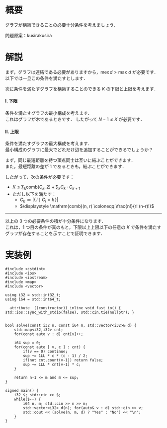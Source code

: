 # 概要
グラフが構築できることの必要十分条件を考えましょう．

問題原案：kusirakusira

# 解説
まず，グラフは連結である必要がありますから，$\mathrm{mex} \, d > \max \, d$ が必要です．  
以下では一旦この条件を満たすとします．

次に条件を満たすグラフを構築することのできる $K$ の下限と上限を考えます．

#### $Ⅰ.$ 下限
条件を満たすグラフの最小構成を考えます．  
これはグラフが木であるときです．
したがって $N-1 \leq K$ が必要です．

#### $Ⅱ.$ 上限
条件を満たすグラフの最大構成を考えます．  
最小構成のグラフに最大でどれだけ辺を追加することができるでしょうか？

まず，同じ最短距離を持つ頂点同士は互いに結ぶことができます．  
また，最短距離の差が $1$ であるときも，結ぶことができます．

したがって，次の条件が必要です：
- $K \leq \sum_k \mathrm{comb}(C_k, 2) + \sum_k C_k \cdot C_{k+1}$ 
- ただし以下を満たす：
    - $C_k \coloneqq |\{\, i \mid C_i = k \,\}|$
    - $\displaystyle \mathrm{comb}(n, r) \coloneqq \frac{n!}{r! (n-r)!}$  

---
以上の $3$ つの必要条件の積が十分条件になります．  
これは，$1$ つ目の条件が真のもと，下限以上上限以下の任意の $K$ で条件を満たすグラフが存在することを示すことで証明できます．  


# 実装例
```cpp:C++
#include <cstdint>
#include <ios>
#include <iostream>
#include <map>
#include <vector>

using i32 = std::int32_t;
using i64 = std::int64_t;

__attribute__((constructor)) inline void fast_io() { std::ios::sync_with_stdio(false), std::cin.tie(nullptr); }


bool solve(const i32 n, const i64 m, std::vector<i32>& d) {
    std::map<i32,i32> cnt;
    for(const auto v : d) cnt[v]++;

    i64 sup = 0;
    for(const auto [ v, c ] : cnt) {
        if(v == 0) continue;
        sup += 1LL * c * (c - 1) / 2;
        if(not cnt.count(v-1)) return false;
        sup += 1LL * cnt[v-1] * c;
    }

    return n-1 <= m and m <= sup;
}

signed main() {
    i32 $; std::cin >> $;
    while($--) {
        i64 n, m; std::cin >> n >> m;
        std::vector<i32> d(n); for(auto& v : d) std::cin >> v;
        std::cout << (solve(n, m, d) ? "Yes" : "No") << "\n";
    }
}

```
